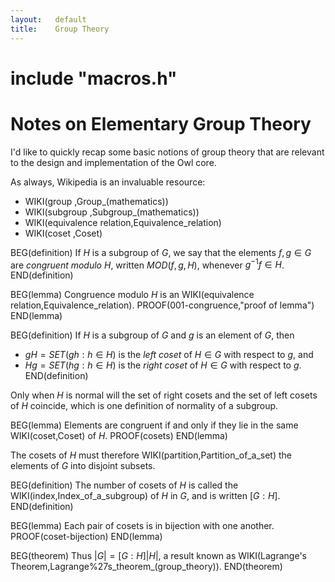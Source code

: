 ```yaml
---
layout:   default
title:    Group Theory
---
```


# include  "macros.h"

# Notes on Elementary Group Theory

I'd like to quickly recap some basic notions of group theory that are relevant to the design and implementation of the Owl core. 

As always, Wikipedia is an invaluable resource:
- WIKI(group               ,Group_(mathematics))
- WIKI(subgroup            ,Subgroup_(mathematics))
- WIKI(equivalence relation,Equivalence_relation)
- WIKI(coset               ,Coset)

BEG(definition)
If $H$ is a subgroup of $G$, we say that the elements $f, g ∈ G$ are *congruent modulo* $H$, written $MOD(f,g,H)$, whenever $g^{-1} f ∈ H$.
END(definition)

BEG(lemma)
Congruence modulo $H$ is an WIKI(equivalence relation,Equivalence_relation).
PROOF(001-congruence,"proof of lemma")
END(lemma)

BEG(definition)
If $H$ is a subgroup of $G$ and $g$ is an element of $G$, then
 
- $gH = SET(gh : h ∈ H)$ is the *left coset* of $H ∈ G$ with respect to $g$, and
- $Hg = SET(hg : h ∈ H)$ is the *right coset* of $H ∈ G$ with respect to $g$.
END(definition)

Only when $H$ is normal will the set of right cosets and the set of left cosets of $H$ coincide, which is one definition of normality of a subgroup. 

BEG(lemma)
Elements are congruent if and only if they lie in the same WIKI(coset,Coset) of $H$. 
PROOF(cosets)
END(lemma) 

The cosets of $H$ must therefore WIKI(partition,Partition_of_a_set) the elements of $G$ into disjoint subsets. 

BEG(definition)
The number of cosets of $H$ is called the WIKI(index,Index_of_a_subgroup) of $H$ in $G$, and is written $[G : H]$.
END(definition)

BEG(lemma)
Each pair of cosets is in bijection with one another. 
PROOF(coset-bijection)
END(lemma)

BEG(theorem)
Thus $|G| = [G : H] |H|$, a result known as WIKI(Lagrange's Theorem,Lagrange%27s_theorem_(group_theory)). 
END(theorem)
